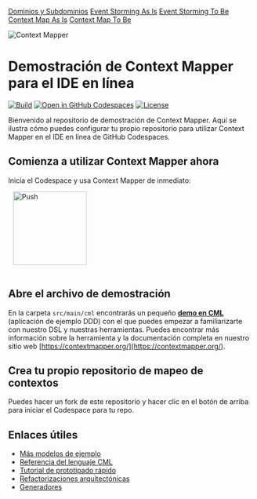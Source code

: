 [Dominios y Subdominios](/src/main/cml/alpes_partners.cml)
[Event Storming As Is](/eventstorming/EventStorming%20-%20As%20is.jpg)
[Event Storming To Be](/eventstorming/EventStorming%20-%20To-Be.jpg)
[Context Map As Is](/eventstorming/alpes_partners_contextmap_AS-IS.png)
[Context Map To Be](/eventstorming/alpes_partners_contextmap_TO-BE.png)

![Context Mapper](https://raw.githubusercontent.com/wiki/ContextMapper/context-mapper-dsl/logo/cm-logo-github-small.png)
# Demostración de Context Mapper para el IDE en línea
[![Build](https://github.com/ContextMapper/web-ide-demo/actions/workflows/build.yml/badge.svg)](https://github.com/ContextMapper/web-ide-demo/actions) [![Open in GitHub Codespaces](https://github.com/codespaces/badge.svg)](https://github.com/codespaces/new?hide_repo_select=true&repo=MISW4406/tutorial-2-mapas-contexto) [![License](https://img.shields.io/badge/License-Apache%202.0-blue.svg)](https://opensource.org/licenses/Apache-2.0)

Bienvenido al repositorio de demostración de Context Mapper. Aquí se ilustra cómo puedes configurar tu propio repositorio para utilizar Context Mapper en el IDE en línea de GitHub Codespaces.

## Comienza a utilizar Context Mapper ahora
Inicia el Codespace y usa Context Mapper de inmediato:

<a href="https://github.com/codespaces/new?hide_repo_select=true&repo=MISW4406/tutorial-2-mapas-contexto" style="padding: 10px;">
    <img src="https://github.com/codespaces/badge.svg" width="150" alt="Push" align="center">
</a>
<br/><br/>

## Abre el archivo de demostración
En la carpeta `src/main/cml` encontrarás un pequeño **[demo en CML](./src/main/cml/demo.cml)** (aplicación de ejemplo DDD) con el que puedes empezar a familiarizarte con nuestro DSL y nuestras herramientas.
Puedes encontrar más información sobre la herramienta y la documentación completa en nuestro sitio web [https://contextmapper.org/](https://contextmapper.org/).

## Crea tu propio repositorio de mapeo de contextos
Puedes hacer un fork de este repositorio y hacer clic en el botón de arriba para iniciar el Codespace para tu repo.

## Enlaces útiles

 * [Más modelos de ejemplo](https://github.com/ContextMapper/context-mapper-examples)
 * [Referencia del lenguaje CML](https://contextmapper.org/docs/language-reference/)
 * [Tutorial de prototipado rápido](https://contextmapper.org/docs/rapid-ooad/)
 * [Refactorizaciones arquitectónicas](https://contextmapper.org/docs/architectural-refactorings/)
 * [Generadores](https://contextmapper.org/docs/generators/)
